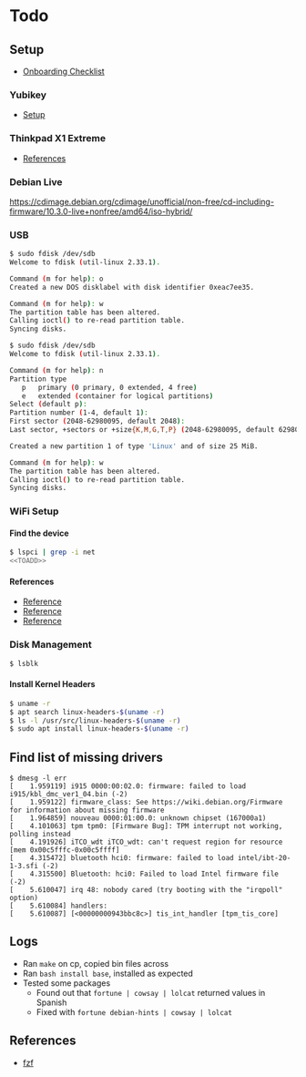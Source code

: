 # Todo

## Setup

- [Onboarding Checklist](https://docs.google.com/document/d/1qDVqq3wS-5SHcBhgPtHdhQWzsCTCM_KRG4z1y_xausw/edit?ts=5e4bfc86#)

### Yubikey

- [Setup](https://github.com/drduh/YubiKey-Guide)

### Thinkpad X1 Extreme

- [References](https://wiki.debian.org/InstallingDebianOn/Thinkpad/X1%20Extreme%20Gen%201)

### Debian Live

https://cdimage.debian.org/cdimage/unofficial/non-free/cd-including-firmware/10.3.0-live+nonfree/amd64/iso-hybrid/

### USB

```sh
$ sudo fdisk /dev/sdb
Welcome to fdisk (util-linux 2.33.1).

Command (m for help): o
Created a new DOS disklabel with disk identifier 0xeac7ee35.

Command (m for help): w
The partition table has been altered.
Calling ioctl() to re-read partition table.
Syncing disks.
```

```sh
$ sudo fdisk /dev/sdb
Welcome to fdisk (util-linux 2.33.1).

Command (m for help): n
Partition type
   p   primary (0 primary, 0 extended, 4 free)
   e   extended (container for logical partitions)
Select (default p):
Partition number (1-4, default 1):
First sector (2048-62980095, default 2048):
Last sector, +sectors or +size{K,M,G,T,P} (2048-62980095, default 62980095): +25M

Created a new partition 1 of type 'Linux' and of size 25 MiB.

Command (m for help): w
The partition table has been altered.
Calling ioctl() to re-read partition table.
Syncing disks.
```

### WiFi Setup

#### Find the device

```sh
$ lspci | grep -i net
<<TOADD>>
```

#### References

- [Reference](https://wiki.debian.org/WiFi#Simple_guide)
- [Reference](https://wireless.wiki.kernel.org/en/users/drivers/iwlwifi/core_release?fbclid=IwAR0A8p9rN6w7DrLE9MzNzRG7oq83XF2xOvsI5Hgp_W9sgemOYepwArHOrAY)
- [Reference](https://forum.mxlinux.org/viewtopic.php?f=104&t=52010)

### Disk Management

```sh
$ lsblk
```

#### Install Kernel Headers

```sh
$ uname -r
$ apt search linux-headers-$(uname -r)
$ ls -l /usr/src/linux-headers-$(uname -r)
$ sudo apt install linux-headers-$(uname -r)
```

## Find list of missing drivers

```
$ dmesg -l err
[    1.959119] i915 0000:00:02.0: firmware: failed to load i915/kbl_dmc_ver1_04.bin (-2)
[    1.959122] firmware_class: See https://wiki.debian.org/Firmware for information about missing firmware
[    1.964859] nouveau 0000:01:00.0: unknown chipset (167000a1)
[    4.101063] tpm tpm0: [Firmware Bug]: TPM interrupt not working, polling instead
[    4.191926] iTCO_wdt iTCO_wdt: can't request region for resource [mem 0x00c5fffc-0x00c5ffff]
[    4.315472] bluetooth hci0: firmware: failed to load intel/ibt-20-1-3.sfi (-2)
[    4.315500] Bluetooth: hci0: Failed to load Intel firmware file (-2)
[    5.610047] irq 48: nobody cared (try booting with the "irqpoll" option)
[    5.610084] handlers:
[    5.610087] [<00000000943bbc8c>] tis_int_handler [tpm_tis_core]
```

## Logs

- Ran `make` on cp, copied bin files across
- Ran `bash install base`, installed as expected
- Tested some packages
  - Found out that `fortune | cowsay | lolcat` returned values in Spanish
  - Fixed with `fortune debian-hints | cowsay | lolcat`

## References

- [fzf](https://github.com/junegunn/fzf/)
